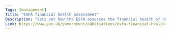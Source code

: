 ```yaml
---
Tags: [management]
Title: "ESFA financial health assessment"
Description: "Sets out how the ESFA assesses the financial health of non-college training organisations that it holds or may hold a contract with."
Link: https://www.gov.uk/government/publications/esfa-financial-health-assessment
---
```

